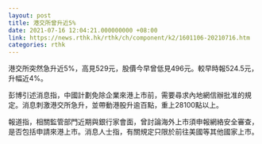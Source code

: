 ```yaml
---
layout: post
title: 港交所曾升近5%
date: 2021-07-16 12:04:21.000000000 +08:00
link: https://news.rthk.hk/rthk/ch/component/k2/1601106-20210716.htm
categories: rthk
---
```


港交所突然急升近5%，高見529元，股價今早曾低見496元。較早時報524.5元，升幅近4%。

彭博引述消息指，中國計劃免除企業來港上市前，需要尋求內地網信辦批准的規定。消息刺激港交所急升，並帶動港股升逾百點，重上28100點以上。

報道指，相關監管部門近期與銀行家會面，曾討論海外上市須申報網絡安全審查，是否包括申請來港上市。消息人士指，有關規定只限於前往美國等其他國家上市。
